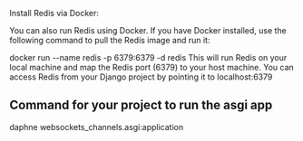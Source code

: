 Install Redis via Docker:

You can also run Redis using Docker. If you have Docker installed, use the following command to pull the Redis image and run it:

docker run --name redis -p 6379:6379 -d redis
This will run Redis on your local machine and map the Redis port (6379) to your host machine. You can access Redis from your Django project by pointing it to localhost:6379
## Command for your project to run the asgi app
daphne websockets_channels.asgi:application